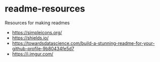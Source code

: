 # readme-resources
Resources for making readmes

- https://simpleicons.org/
- https://shields.io/
- https://towardsdatascience.com/build-a-stunning-readme-for-your-github-profile-9b80434fe5d7
- https://i.imgur.com/

